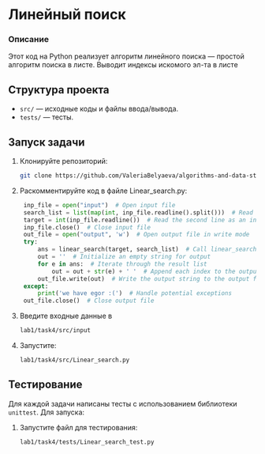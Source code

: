 # Линейный поиск
### Описание
Этот код на Python реализует алгоритм линейного поиска — простой алгоритм поиска в листе.
Выводит индексы искомого эл-та в листе

## Структура проекта
  - `src/` — исходные коды и файлы ввода/вывода.
  - `tests/` — тесты.

## Запуск задачи
1. Клонируйте репозиторий:
   ```bash
   git clone https://github.com/ValeriaBelyaeva/algorithms-and-data-structures
   ```
2. Раскомментируйте код в файле Linear_search.py:
   ```Python
    inp_file = open("input")  # Open input file
    search_list = list(map(int, inp_file.readline().split()))  # Read the first line as a list of integers
    target = int(inp_file.readline())  # Read the second line as an integer
    inp_file.close()  # Close input file
    out_file = open("output", 'w')  # Open output file in write mode
    try:
        ans = linear_search(target, search_list)  # Call linear_search function
        out = ''  # Initialize an empty string for output
        for e in ans:  # Iterate through the result list
            out = out + str(e) + ' '  # Append each index to the output string
        out_file.write(out)  # Write the output string to the output file
    except:
        print('we have egor :(')  # Handle potential exceptions
    out_file.close()  # Close output file
   ```
   
3. Введите входные данные в 
   ```bash
   lab1/task4/src/input
   ```
4. Запустите:
   ```bash
   lab1/task4/src/Linear_search.py
   ```

## Тестирование

Для каждой задачи написаны тесты с использованием библиотеки `unittest`. 
Для запуска:

1. Запустите файл для тестирования:
   ```bash
   lab1/task4/tests/Linear_search_test.py
   ```